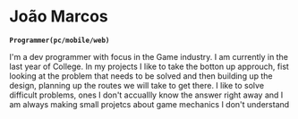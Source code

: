 # João Marcos

**`Programmer(pc/mobile/web)`**

I'm a dev programmer with focus in the Game industry. I am currently in the last year of College. In my projects I like to take the botton up approuch, 
fist looking at the problem that needs to be solved and then building up the design, planning up the routes we will take to get there.
I like to solve difficult problems, ones I don't accuallly know the answer right away and I am always making small projetcs about game mechanics I don't understand



<p aling='left'>
<a href = "https://joao-marcos-bastos.itch.io/"></a>
</p>